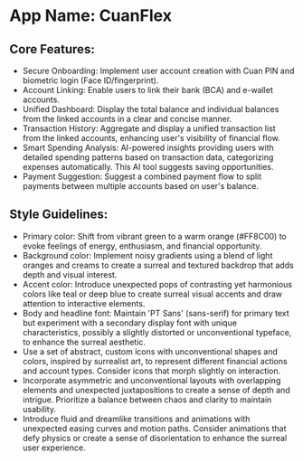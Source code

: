 # **App Name**: CuanFlex

## Core Features:

- Secure Onboarding: Implement user account creation with Cuan PIN and biometric login (Face ID/fingerprint).
- Account Linking: Enable users to link their bank (BCA) and e-wallet accounts.
- Unified Dashboard: Display the total balance and individual balances from the linked accounts in a clear and concise manner.
- Transaction History: Aggregate and display a unified transaction list from the linked accounts, enhancing user's visibility of financial flow.
- Smart Spending Analysis: AI-powered insights providing users with detailed spending patterns based on transaction data, categorizing expenses automatically. This AI tool suggests saving opportunities.
- Payment Suggestion: Suggest a combined payment flow to split payments between multiple accounts based on user's balance.

## Style Guidelines:

- Primary color: Shift from vibrant green to a warm orange (#FF8C00) to evoke feelings of energy, enthusiasm, and financial opportunity.
- Background color: Implement noisy gradients using a blend of light oranges and creams to create a surreal and textured backdrop that adds depth and visual interest.
- Accent color: Introduce unexpected pops of contrasting yet harmonious colors like teal or deep blue to create surreal visual accents and draw attention to interactive elements.
- Body and headline font: Maintain 'PT Sans' (sans-serif) for primary text but experiment with a secondary display font with unique characteristics, possibly a slightly distorted or unconventional typeface, to enhance the surreal aesthetic.
- Use a set of abstract, custom icons with unconventional shapes and colors, inspired by surrealist art, to represent different financial actions and account types. Consider icons that morph slightly on interaction.
- Incorporate asymmetric and unconventional layouts with overlapping elements and unexpected juxtapositions to create a sense of depth and intrigue. Prioritize a balance between chaos and clarity to maintain usability.
- Introduce fluid and dreamlike transitions and animations with unexpected easing curves and motion paths. Consider animations that defy physics or create a sense of disorientation to enhance the surreal user experience.